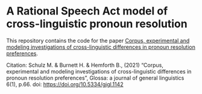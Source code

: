 # A Rational Speech Act model of cross-linguistic pronoun resolution

This repository contains the code for the paper [Corpus, experimental and modeling investigations of cross-linguistic differences in pronoun resolution preferences](https://doi.org/10.5334/gjgl.1142).

Citation:
Schulz M. & Burnett H. & Hemforth B., (2021) “Corpus, experimental and modeling investigations of cross-linguistic differences in pronoun resolution preferences”, Glossa: a journal of general linguistics 6(1), p.66. doi: https://doi.org/10.5334/gjgl.1142

